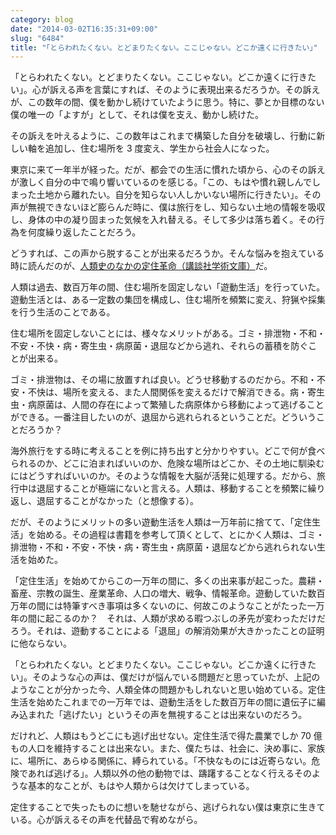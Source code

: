 ```yaml
---
category: blog
date: "2014-03-02T16:35:31+09:00"
slug: "6484"
title: "｢とらわれたくない。とどまりたくない。ここじゃない。どこか遠くに行きたい｣"
---
```


「とらわれたくない。とどまりたくない。ここじゃない。どこか遠くに行きたい」。心が訴える声を言葉にすれば、そのように表現出来るだろうか。その訴えが、この数年の間、僕を動かし続けていたように思う。特に、夢とか目標のない僕の唯一の「よすが」として、それは僕を支え、動かし続けた。

その訴えを叶えるように、この数年はこれまで構築した自分を破壊し、行動に新しい軸を追加し、住む場所を 3 度変え、学生から社会人になった。

東京に来て一年半が経った。だが、都会での生活に慣れた頃から、心のその訴えが激しく自分の中で鳴り響いているのを感じる。「この、もはや慣れ親しんでしまった土地から離れたい。自分を知らない人しかいない場所に行きたい」。その声が無視できないほど膨らんだ時に、僕は旅行をし、知らない土地の情報を吸収し、身体の中の凝り固まった気候を入れ替える。そして多少は落ち着く。その行為を何度繰り返したことだろう。

どうすれば、この声から脱することが出来るだろうか。そんな悩みを抱えている時に読んだのが、[人類史のなかの定住革命（講談社学術文庫）](http://www.amazon.co.jp/exec/obidos/ASIN/4061598082/rakuishi-22/ref=nosim/)だ。

人類は過去、数百万年の間、住む場所を固定しない「遊動生活」を行っていた。遊動生活とは、ある一定数の集団を構成し、住む場所を頻繁に変え、狩猟や採集を行う生活のことである。

住む場所を固定しないことには、様々なメリットがある。ゴミ・排泄物・不和・不安・不快・病・寄生虫・病原菌・退屈などから逃れ、それらの蓄積を防ぐことが出来る。

ゴミ・排泄物は、その場に放置すれば良い。どうせ移動するのだから。不和・不安・不快は、場所を変える、また人間関係を変えるだけで解消できる。病・寄生虫・病原菌は、人間の存在によって繁殖した病原体から移動によって逃げることができる。一番注目したいのが、退屈から逃れられるということだ。どういうことだろうか？

海外旅行をする時に考えることを例に持ち出すと分かりやすい。どこで何が食べられるのか、どこに泊まればいいのか、危険な場所はどこか、その土地に馴染むにはどうすればいいのか。そのような情報を大脳が活発に処理する。だから、旅行中は退屈することが極端にないと言える。人類は、移動することを頻繁に繰り返し、退屈することがなかった（と想像する）。

だが、そのようにメリットの多い遊動生活を人類は一万年前に捨てて、「定住生活」を始める。その過程は書籍を参考して頂くとして、とにかく人類は、ゴミ・排泄物・不和・不安・不快・病・寄生虫・病原菌・退屈などから逃れられない生活を始めた。

「定住生活」を始めてからこの一万年の間に、多くの出来事が起こった。農耕・畜産、宗教の誕生、産業革命、人口の増大、戦争、情報革命。遊動していた数百万年の間には特筆すべき事項は多くないのに、何故このようなことがたった一万年の間に起こるのか？　それは、人類が求める暇つぶしの矛先が変わっただけだろう。それは、遊動することによる「退屈」の解消効果が大きかったことの証明に他ならない。

「とらわれたくない。とどまりたくない。ここじゃない。どこか遠くに行きたい」。そのような心の声は、僕だけが悩んでいる問題だと思っていたが、上記のようなことが分かった今、人類全体の問題かもしれないと思い始めている。定住生活を始めたこれまでの一万年では、遊動生活をした数百万年の間に遺伝子に編み込まれた「逃げたい」というその声を無視することは出来ないのだろう。

だけれど、人類はもうどこにも逃げ出せない。定住生活で得た農業でしか 70 億もの人口を維持することは出来ない。また、僕たちは、社会に、決め事に、家族に、場所に、あらゆる関係に、縛られている。「不快なものには近寄らない。危険であれば逃げる」。人類以外の他の動物では、躊躇することなく行えるそのような基本的なことが、もはや人類からは欠けてしまっている。

定住することで失ったものに想いを馳せながら、逃げられない僕は東京に生きている。心が訴えるその声を代替品で宥めながら。

<amazon id="4061598082" title="人類史のなかの定住革命 (講談社学術文庫)" src="https://images-na.ssl-images-amazon.com/images/I/51n5WFuuUGL._SL160_.jpg">
